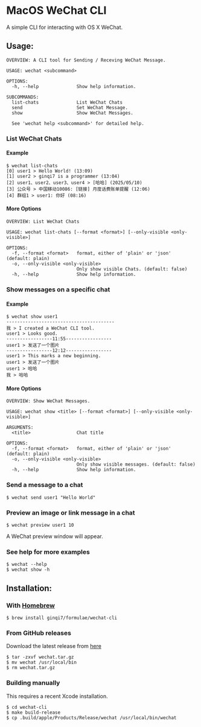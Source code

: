 # MacOS WeChat CLI

A simple CLI for interacting with OS X WeChat.

## Usage:


```
OVERVIEW: A CLI tool for Sending / Receving WeChat Message.

USAGE: wechat <subcommand>

OPTIONS:
  -h, --help              Show help information.

SUBCOMMANDS:
  list-chats              List WeChat Chats
  send                    Set WeChat Message.
  show                    Show WeChat Messages.

  See 'wechat help <subcommand>' for detailed help.
```

### List WeChat Chats

#### Example

```
$ wechat list-chats
[0] user1 > Hello World! (13:09)
[1] user2 > ginqi7 is a programmer (13:04)
[2] user1、user2、user3、user4 > [哈哈] (2025/05/10)
[3] 公众号 > 中国移动10086: [链接] 月度话费账单提醒 (12:06)
[4] 群组1 > user1: 你好 (08:16)
```

#### More Options
```
OVERVIEW: List WeChat Chats

USAGE: wechat list-chats [--format <format>] [--only-visible <only-visible>]

OPTIONS:
  -f, --format <format>   format, either of 'plain' or 'json' (default: plain)
  -o, --only-visible <only-visible>
                          Only show visible Chats. (default: false)
  -h, --help              Show help information.
```

### Show messages on a specific chat
#### Example
```
$ wechat show user1
----------------------------------------
我 > I created a WeChat CLI tool.
user1 > Looks good.
-----------------11:55-----------------
user1 > 发送了一个图片
-----------------12:12-----------------
user1 > This marks a new beginning.
user1 > 发送了一个图片
user1 > 哈哈
我 > 哈哈
```

#### More Options
```
OVERVIEW: Show WeChat Messages.

USAGE: wechat show <title> [--format <format>] [--only-visible <only-visible>]

ARGUMENTS:
  <title>                 Chat title

OPTIONS:
  -f, --format <format>   format, either of 'plain' or 'json' (default: plain)
  -o, --only-visible <only-visible>
                          Only show visible messages. (default: false)
  -h, --help              Show help information.
```

### Send a message to a chat

```
$ wechat send user1 "Hello World"
```

### Preview an image or link message in a chat


```
$ wechat preview user1 10
```
A WeChat preview window will appear.


### See help for more examples

```
$ wechat --help
$ wechat show -h
```

## Installation:

### With [Homebrew](http://brew.sh/)

```
$ brew install ginqi7/formulae/wechat-cli
```

### From GitHub releases

Download the latest release from
[here](https://github.com/ginqi7/wechat-cli/releases)

```
$ tar -zxvf wechat.tar.gz
$ mv wechat /usr/local/bin
$ rm wechat.tar.gz
```

### Building manually

This requires a recent Xcode installation.

```
$ cd wechat-cli
$ make build-release
$ cp .build/apple/Products/Release/wechat /usr/local/bin/wechat
```
